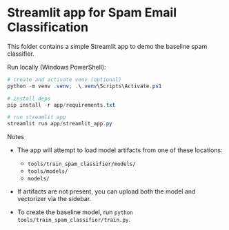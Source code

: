 # Streamlit app for Spam Email Classification

This folder contains a simple Streamlit app to demo the baseline spam classifier.

Run locally (Windows PowerShell):

```powershell
# create and activate venv (optional)
python -m venv .venv; .\.venv\Scripts\Activate.ps1

# install deps
pip install -r app/requirements.txt

# run streamlit app
streamlit run app/streamlit_app.py
```

Notes
- The app will attempt to load model artifacts from one of these locations:
  - `tools/train_spam_classifier/models/`
  - `tools/models/`
  - `models/`

- If artifacts are not present, you can upload both the model and vectorizer via the sidebar.
- To create the baseline model, run `python tools/train_spam_classifier/train.py`.
